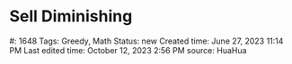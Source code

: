 # Sell Diminishing

#: 1648
Tags: Greedy, Math
Status: new
Created time: June 27, 2023 11:14 PM
Last edited time: October 12, 2023 2:56 PM
source: HuaHua